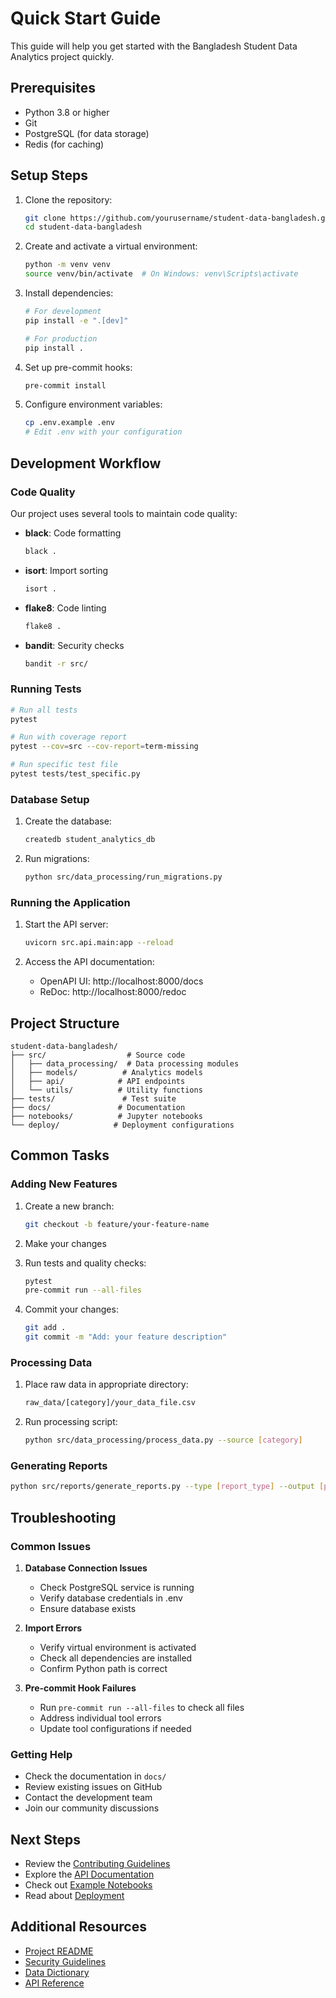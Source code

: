 # Quick Start Guide

This guide will help you get started with the Bangladesh Student Data Analytics project quickly.

## Prerequisites

- Python 3.8 or higher
- Git
- PostgreSQL (for data storage)
- Redis (for caching)

## Setup Steps

1. Clone the repository:
   ```bash
   git clone https://github.com/yourusername/student-data-bangladesh.git
   cd student-data-bangladesh
   ```

2. Create and activate a virtual environment:
   ```bash
   python -m venv venv
   source venv/bin/activate  # On Windows: venv\Scripts\activate
   ```

3. Install dependencies:
   ```bash
   # For development
   pip install -e ".[dev]"

   # For production
   pip install .
   ```

4. Set up pre-commit hooks:
   ```bash
   pre-commit install
   ```

5. Configure environment variables:
   ```bash
   cp .env.example .env
   # Edit .env with your configuration
   ```

## Development Workflow

### Code Quality

Our project uses several tools to maintain code quality:

- **black**: Code formatting
  ```bash
  black .
  ```

- **isort**: Import sorting
  ```bash
  isort .
  ```

- **flake8**: Code linting
  ```bash
  flake8 .
  ```

- **bandit**: Security checks
  ```bash
  bandit -r src/
  ```

### Running Tests

```bash
# Run all tests
pytest

# Run with coverage report
pytest --cov=src --cov-report=term-missing

# Run specific test file
pytest tests/test_specific.py
```

### Database Setup

1. Create the database:
   ```bash
   createdb student_analytics_db
   ```

2. Run migrations:
   ```bash
   python src/data_processing/run_migrations.py
   ```

### Running the Application

1. Start the API server:
   ```bash
   uvicorn src.api.main:app --reload
   ```

2. Access the API documentation:
   - OpenAPI UI: http://localhost:8000/docs
   - ReDoc: http://localhost:8000/redoc

## Project Structure

```
student-data-bangladesh/
├── src/                  # Source code
│   ├── data_processing/  # Data processing modules
│   ├── models/          # Analytics models
│   ├── api/            # API endpoints
│   └── utils/          # Utility functions
├── tests/               # Test suite
├── docs/               # Documentation
├── notebooks/          # Jupyter notebooks
└── deploy/            # Deployment configurations
```

## Common Tasks

### Adding New Features

1. Create a new branch:
   ```bash
   git checkout -b feature/your-feature-name
   ```

2. Make your changes
3. Run tests and quality checks:
   ```bash
   pytest
   pre-commit run --all-files
   ```

4. Commit your changes:
   ```bash
   git add .
   git commit -m "Add: your feature description"
   ```

### Processing Data

1. Place raw data in appropriate directory:
   ```bash
   raw_data/[category]/your_data_file.csv
   ```

2. Run processing script:
   ```bash
   python src/data_processing/process_data.py --source [category]
   ```

### Generating Reports

```bash
python src/reports/generate_reports.py --type [report_type] --output [path]
```

## Troubleshooting

### Common Issues

1. **Database Connection Issues**
   - Check PostgreSQL service is running
   - Verify database credentials in .env
   - Ensure database exists

2. **Import Errors**
   - Verify virtual environment is activated
   - Check all dependencies are installed
   - Confirm Python path is correct

3. **Pre-commit Hook Failures**
   - Run `pre-commit run --all-files` to check all files
   - Address individual tool errors
   - Update tool configurations if needed

### Getting Help

- Check the documentation in `docs/`
- Review existing issues on GitHub
- Contact the development team
- Join our community discussions

## Next Steps

- Review the [Contributing Guidelines](CONTRIBUTING.md)
- Explore the [API Documentation](docs/api.md)
- Check out [Example Notebooks](notebooks/)
- Read about [Deployment](docs/deployment.md)

## Additional Resources

- [Project README](../README.md)
- [Security Guidelines](security.md)
- [Data Dictionary](data_dictionary/README.md)
- [API Reference](api-reference/README.md)
